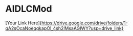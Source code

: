 # AIDLCMod


[Your Link Here]{https://drive.google.com/drive/folders/1-qA2sOcaNoeqqkapOl_4sh2lMsaAGIWY?usp=drive_link}
